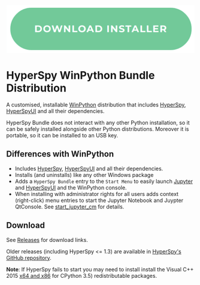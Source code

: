 <p align="center">
<a href="https://github.com/hyperspy/hyperspy-bundle/releases"><img src="./images/download_button.png"></a>
</p>


# HyperSpy WinPython Bundle Distribution


A customised, installable [WinPython](http://winpython.github.io/) distribution
that includes [HyperSpy](http://hyperspy.org/),
[HyperSpyUI](http://hyperspy.org/hyperspyUI/) and all their dependencies.

HyperSpy Bundle does not interact with any other Python
installation, so it can be safely installed alongside other
Python distributions. Moreover it is portable, so it can be installed to an USB
key.

## Differences with WinPython

* Includes [HyperSpy](http://hyperspy.org/),
  [HyperSpyUI](http://hyperspy.org/hyperspyUI/) and all their dependencies.
* Installs (and uninstalls) like any other Windows package
* Adds a `HyperSpy Bundle` entry to the `Start Menu` to easily launch
  [Jupyter](https://jupyter.org) and [HyperSpyUI](http://hyperspy.org/hyperspyUI/) and the WinPython console.
* When installing with administrator rights for all users adds context
  (right-click) menu entries to start the Jupyter Notebook and Juypter QtConsole.
  See [start_jupyter_cm](https://github.com/hyperspy/start_jupyter_cm) for details.

## Download

See [Releases](https://github.com/hyperspy/hyperspy-bundle/releases) for download links.

Older releases (including HyperSpy <= 1.3) are available in [HyperSpy's GitHub repository](https://github.com/hyperspy/hyperspy/releases).

**Note**: If HyperSpy fails to start you may need to install install the Visual C++ 2015
   [x64 and x86](https://www.visualstudio.com/downloads/download-visual-studio-vs#d-visual-c)
   for CPython 3.5) redistributable packages.

